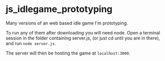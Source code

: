 # js_idlegame_prototyping
Many versions of an web based idle game I'm prototyping.
  
To run any of them after downloading you will need node. Open a terminal session in the folder containing server.js, (or just cd until you are in there), and run ```node server.js```.   
  
  The server will then be hosting the game at ```localhost:3000```.

